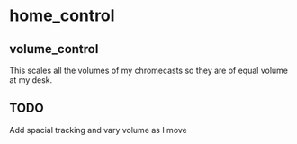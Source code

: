 # home_control
## volume_control
This scales all the volumes of my chromecasts so they are of equal volume at my desk.

## TODO
Add spacial tracking and vary volume as I move
